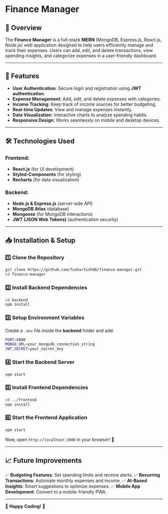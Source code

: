 # Finance Manager

## 📌 Overview
The **Finance Manager** is a full-stack **MERN** (MongoDB, Express.js, React.js, Node.js) web application designed to help users efficiently manage and track their expenses. Users can add, edit, and delete transactions, view spending insights, and categorize expenses in a user-friendly dashboard.

---

## 🚀 Features
- **User Authentication**: Secure login and registration using **JWT authentication**.
- **Expense Management**: Add, edit, and delete expenses with categories.
- **Income Tracking**: Keep track of income sources for better budgeting.
- **Real-time Updates**: View and manage expenses instantly.
- **Data Visualization**: Interactive charts to analyze spending habits.
- **Responsive Design**: Works seamlessly on mobile and desktop devices.

---

## 🛠️ Technologies Used
### Frontend:
- **React.js** (for UI development)
- **Styled-Components** (for styling)
- **Recharts** (for data visualization)

### Backend:
- **Node.js & Express.js** (server-side API)
- **MongoDB Atlas** (database)
- **Mongoose** (for MongoDB interactions)
- **JWT (JSON Web Tokens)** (authentication security)

---

## 📥 Installation & Setup
### **1️⃣ Clone the Repository**
```sh
git clone https://github.com/TusharSinh96/finance-manager.git
cd finance-manager
```

### **2️⃣ Install Backend Dependencies**
```sh
cd backend
npm install
```

### **3️⃣ Setup Environment Variables**
Create a `.env` file inside the **backend** folder and add:
```sh
PORT=5000
MONGO_URL=your_mongodb_connection_string
JWT_SECRET=your_secret_key
```

### **4️⃣ Start the Backend Server**
```sh
npm start
```

### **5️⃣ Install Frontend Dependencies**
```sh
cd ../frontend
npm install
```

### **6️⃣ Start the Frontend Application**
```sh
npm start
```

Now, open `http://localhost:3000` in your browser! 🎉

---

## 📈 Future Improvements
✅ **Budgeting Features**: Set spending limits and receive alerts.
✅ **Recurring Transactions**: Automate monthly expenses and income.
✅ **AI-Based Insights**: Smart suggestions to optimize expenses.
✅ **Mobile App Development**: Convert to a mobile-friendly PWA.

---
🚀 **Happy Coding!** 🎉

